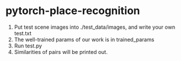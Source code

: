 # pytorch-place-recognition
1. Put test scene images into ./test_data/images, and write your own test.txt
2. The well-trained params of our work is in trained_params
3. Run test.py 
4. Similarities of pairs will be printed out.
